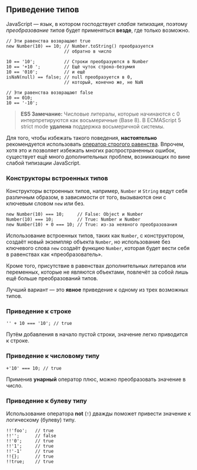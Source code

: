 ## Приведение типов

JavaScript — язык, в котором господствует *слабая типизация*, поэтому *преобразование типов* будет применяться **везде**, где только возможно.

    // Эти равенства возвращают true
    new Number(10) == 10; // Number.toString() преобразуется
                          // обратно в число

    10 == '10';           // Строки преобразуются в Number
    10 == '+10 ';         // Ещё чуток строко-безумия
    10 == '010';          // и ещё
    isNaN(null) == false; // null преобразуется в 0,
                          // который, конечно же, не NaN

    // Эти равенства возвращают false
    10 == 010;
    10 == '-10';

> **ES5 Замечание:** Числовые литералы, которые начинаются с 0 интерпретируются как восьмеричные (Base 8). В ECMAScript 5 strict mode **удалена** поддержка восьмеричной системы.

Для того, чтобы избежать такого поведения, **настоятельно** рекомендуется использовать [оператор строгого равенства](#types.equality). Впрочем, хотя это и позволяет избежать многих распространенных ошибок, существует ещё много дополнительных проблем, возникающих по вине слабой типизации JavaScript.

### Конструкторы встроенных типов

Конструкторы встроенных типов, например, `Number` и `String` ведут себя различным образом, в зависимости от того, вызываются они с ключевым словом `new` или без.

    new Number(10) === 10;     // False: Object и Number
    Number(10) === 10;         // True: Number и Number
    new Number(10) + 0 === 10; // True: из-за неявного преобразования

Использование встроенных типов, таких как `Number`, с конструктором, создаёт новый экземпляр объекта `Number`, но использование без ключевого слова `new` создаёт функцию `Number`, которая будет вести себя в равенствах как «преобразователь».

Кроме того, присутствие в равенствах дополнительных литералов или переменных, которые не являются объектами, повлечёт за собой лишь ещё больше преобразований типов.

Лучший вариант — это **явное** приведение к одному из трех возможных типов.

### Приведение к строке

    '' + 10 === '10'; // true

Путём добавления в начало пустой строки, значение легко приводится к строке.

### Приведение к числовому типу

    +'10' === 10; // true

Применив **унарный** оператор плюс, можно преобразовать значение в число.

### Приведение к булеву типу

Использование оператора **not** (`!`) дважды поможет привести значение к логическому (булеву) типу.

    !!'foo';   // true
    !!'';      // false
    !!'0';     // true
    !!'1';     // true
    !!'-1'     // true
    !!{};      // true
    !!true;    // true

